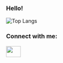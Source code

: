 <h3>Hello!</h3>

![Top Langs](https://github-readme-stats.vercel.app/api/top-langs/?username=sloaneeliza&layout=compact)

<h3 align="left">Connect with me:</h3>
<p align="left">
<a href="https://www.linkedin.com/in/sloane-wright/" target="blank"><img align="center" src="https://cdn.jsdelivr.net/npm/simple-icons@3.0.1/icons/linkedin.svg" alt="" height="30" width="40" /></a>
